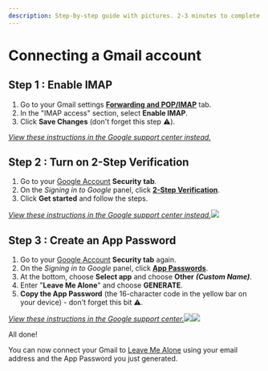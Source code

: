 ```yaml
---
description: Step-by-step guide with pictures. 2-3 minutes to complete.
---
```


# Connecting a Gmail account

## Step 1 : Enable IMAP

1. Go to your Gmail settings [**Forwarding and POP/IMAP**](https://mail.google.com/mail/#settings/fwdandpop) tab.
2. In the "IMAP access" section, select **Enable IMAP**.
3. Click **Save Changes** \(don't forget this step ⚠️\).

[_View these instructions in the Google support center instead._](https://support.google.com/mail/answer/7126229)

## Step 2 : Turn on 2-Step Verification

1. Go to your [Google Account](https://myaccount.google.com/) **Security** **tab**.
2. On the _Signing in to Google_ panel, click [**2-Step Verification**](https://myaccount.google.com/signinoptions/two-step-verification).
3. Click **Get started** and follow the steps.

[_View these instructions in the Google support center instead._](https://support.google.com/accounts/answer/185839)![](/content/images/2019/12/gmail-2fa.png)

## Step 3 : Create an App Password

1. Go to your [Google Account](https://myaccount.google.com/) **Security tab** again.
2. On the _Signing in to Google_ panel, click [**App Passwords**](https://myaccount.google.com/apppasswords).
3. At the bottom, choose **Select app** and choose **Other** _**\(Custom Name\)**_.
4. Enter "**Leave Me Alone**" and choose **GENERATE**.
5. **Copy the App Password** \(the 16-character code in the yellow bar on your device\) - don't forget this bit ️⚠️.

[_View these instructions in the Google support center._](https://support.google.com/mail/answer/185833)![](/content/images/2019/12/gmail-app-password-1.png)![](/content/images/2021/01/3-app-password.png)

All done!

You can now connect your Gmail to [Leave Me Alone](https://leavemealone.app) using your email address and the App Password you just generated.

